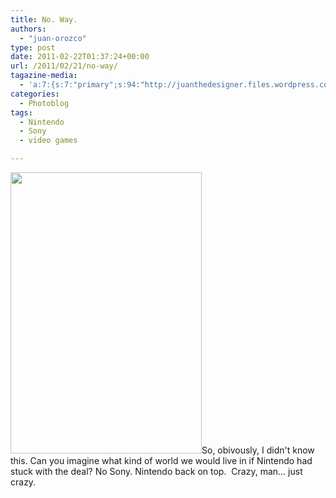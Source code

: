 ```yaml
---
title: No. Way.
authors: 
  - "juan-orozco"
type: post
date: 2011-02-22T01:37:24+00:00
url: /2011/02/21/no-way/
tagazine-media:
  - 'a:7:{s:7:"primary";s:94:"http://juanthedesigner.files.wordpress.com/2011/02/video-game-myths-quiz-discovery-channel.png";s:6:"images";a:1:{s:94:"http://juanthedesigner.files.wordpress.com/2011/02/video-game-myths-quiz-discovery-channel.png";a:6:{s:8:"file_url";s:94:"http://juanthedesigner.files.wordpress.com/2011/02/video-game-myths-quiz-discovery-channel.png";s:5:"width";s:3:"306";s:6:"height";s:3:"450";s:4:"type";s:5:"image";s:4:"area";s:6:"137700";s:9:"file_path";s:0:"";}}s:6:"videos";a:0:{}s:11:"image_count";s:1:"1";s:6:"author";s:7:"8033531";s:7:"blog_id";s:8:"17975075";s:9:"mod_stamp";s:19:"2011-02-22 02:37:24";}'
categories:
  - Photoblog
tags:
  - Nintendo
  - Sony
  - video games

---
```

[<img class="alignright size-full wp-image-2753" title="Video Game Myths - Quiz - Discovery Channel" src="http://juanthedesigner.files.wordpress.com/2011/02/video-game-myths-quiz-discovery-channel.png?resize=306%2C450" alt="" width="306" height="450" data-recalc-dims="1" />][1]So, obivously, I didn't know this. Can you imagine what kind of world we would live in if Nintendo had stuck with the deal? No Sony. Nintendo back on top.  Crazy, man... just crazy.

 [1]: http://dsc.discovery.com/games-quizzes/video-game-myths-quiz